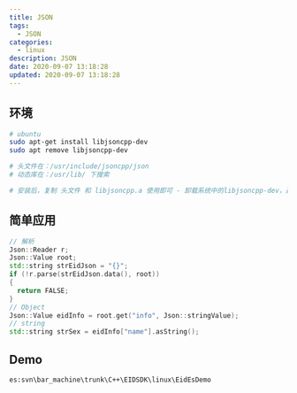 ```yaml
---
title: JSON
tags: 
  - JSON
categories: 
  - linux
description: JSON
date: 2020-09-07 13:18:28
updated: 2020-09-07 13:18:28
---
```


## 环境

```sh
# ubuntu
sudo apt-get install libjsoncpp-dev
sudo apt remove libjsoncpp-dev

# 头文件在：/usr/include/jsoncpp/json
# 动态库在：/usr/lib/ 下搜索

# 安装后，复制 头文件 和 libjsoncpp.a 使用即可 - 卸载系统中的libjsoncpp-dev，避免编译使用错误
```

## 简单应用

```c++
// 解析
Json::Reader r;
Json::Value root;
std::string strEidJson = "{}";
if (!r.parse(strEidJson.data(), root))
{
  return FALSE;
}
// Object
Json::Value eidInfo = root.get("info", Json::stringValue);
// string
std::string strSex = eidInfo["name"].asString();
```

## Demo

`es:svn\bar_machine\trunk\C++\EIDSDK\linux\EidEsDemo`
